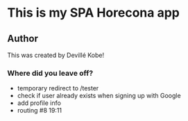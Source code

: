 # This is my SPA Horecona app

## Author
This was created by Devillé Kobe!

### Where did you leave off?
- temporary redirect to /tester
- check if user already exists when signing up with Google
- add profile info
- routing #8 19:11